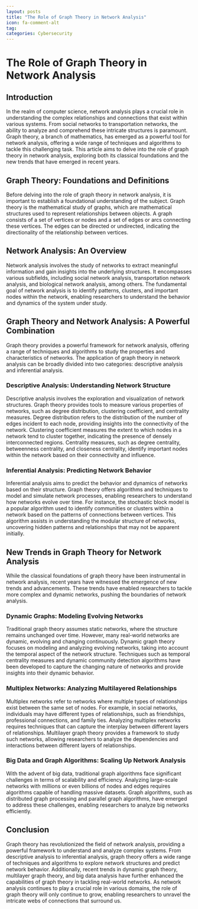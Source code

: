 ```yaml
---
layout: posts
title: "The Role of Graph Theory in Network Analysis"
icon: fa-comment-alt
tag:      
categories: Cybersecurity
---
```



# The Role of Graph Theory in Network Analysis

## Introduction
In the realm of computer science, network analysis plays a crucial role in understanding the complex relationships and connections that exist within various systems. From social networks to transportation networks, the ability to analyze and comprehend these intricate structures is paramount. Graph theory, a branch of mathematics, has emerged as a powerful tool for network analysis, offering a wide range of techniques and algorithms to tackle this challenging task. This article aims to delve into the role of graph theory in network analysis, exploring both its classical foundations and the new trends that have emerged in recent years.

## Graph Theory: Foundations and Definitions
Before delving into the role of graph theory in network analysis, it is important to establish a foundational understanding of the subject. Graph theory is the mathematical study of graphs, which are mathematical structures used to represent relationships between objects. A graph consists of a set of vertices or nodes and a set of edges or arcs connecting these vertices. The edges can be directed or undirected, indicating the directionality of the relationship between vertices.

## Network Analysis: An Overview
Network analysis involves the study of networks to extract meaningful information and gain insights into the underlying structures. It encompasses various subfields, including social network analysis, transportation network analysis, and biological network analysis, among others. The fundamental goal of network analysis is to identify patterns, clusters, and important nodes within the network, enabling researchers to understand the behavior and dynamics of the system under study.

## Graph Theory and Network Analysis: A Powerful Combination
Graph theory provides a powerful framework for network analysis, offering a range of techniques and algorithms to study the properties and characteristics of networks. The application of graph theory in network analysis can be broadly divided into two categories: descriptive analysis and inferential analysis.

### Descriptive Analysis: Understanding Network Structure
Descriptive analysis involves the exploration and visualization of network structures. Graph theory provides tools to measure various properties of networks, such as degree distribution, clustering coefficient, and centrality measures. Degree distribution refers to the distribution of the number of edges incident to each node, providing insights into the connectivity of the network. Clustering coefficient measures the extent to which nodes in a network tend to cluster together, indicating the presence of densely interconnected regions. Centrality measures, such as degree centrality, betweenness centrality, and closeness centrality, identify important nodes within the network based on their connectivity and influence.

### Inferential Analysis: Predicting Network Behavior
Inferential analysis aims to predict the behavior and dynamics of networks based on their structure. Graph theory offers algorithms and techniques to model and simulate network processes, enabling researchers to understand how networks evolve over time. For instance, the stochastic block model is a popular algorithm used to identify communities or clusters within a network based on the patterns of connections between vertices. This algorithm assists in understanding the modular structure of networks, uncovering hidden patterns and relationships that may not be apparent initially.

## New Trends in Graph Theory for Network Analysis
While the classical foundations of graph theory have been instrumental in network analysis, recent years have witnessed the emergence of new trends and advancements. These trends have enabled researchers to tackle more complex and dynamic networks, pushing the boundaries of network analysis.

### Dynamic Graphs: Modeling Evolving Networks
Traditional graph theory assumes static networks, where the structure remains unchanged over time. However, many real-world networks are dynamic, evolving and changing continuously. Dynamic graph theory focuses on modeling and analyzing evolving networks, taking into account the temporal aspect of the network structure. Techniques such as temporal centrality measures and dynamic community detection algorithms have been developed to capture the changing nature of networks and provide insights into their dynamic behavior.

### Multiplex Networks: Analyzing Multilayered Relationships
Multiplex networks refer to networks where multiple types of relationships exist between the same set of nodes. For example, in social networks, individuals may have different types of relationships, such as friendships, professional connections, and family ties. Analyzing multiplex networks requires techniques that can capture the interplay between different layers of relationships. Multilayer graph theory provides a framework to study such networks, allowing researchers to analyze the dependencies and interactions between different layers of relationships.

### Big Data and Graph Algorithms: Scaling Up Network Analysis
With the advent of big data, traditional graph algorithms face significant challenges in terms of scalability and efficiency. Analyzing large-scale networks with millions or even billions of nodes and edges requires algorithms capable of handling massive datasets. Graph algorithms, such as distributed graph processing and parallel graph algorithms, have emerged to address these challenges, enabling researchers to analyze big networks efficiently.

## Conclusion
Graph theory has revolutionized the field of network analysis, providing a powerful framework to understand and analyze complex systems. From descriptive analysis to inferential analysis, graph theory offers a wide range of techniques and algorithms to explore network structures and predict network behavior. Additionally, recent trends in dynamic graph theory, multilayer graph theory, and big data analysis have further enhanced the capabilities of graph theory in tackling real-world networks. As network analysis continues to play a crucial role in various domains, the role of graph theory will only continue to grow, enabling researchers to unravel the intricate webs of connections that surround us.